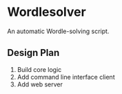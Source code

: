 # Wordlesolver

An automatic Wordle-solving script.

## Design Plan

1. Build core logic
2. Add command line interface client
3. Add web server